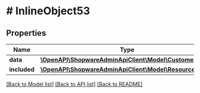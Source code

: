 # # InlineObject53

## Properties

Name | Type | Description | Notes
------------ | ------------- | ------------- | -------------
**data** | [**\OpenAPI\ShopwareAdminApiClient\Model\CustomerGroup**](CustomerGroup.md) |  | [optional]
**included** | [**\OpenAPI\ShopwareAdminApiClient\Model\Resource[]**](Resource.md) |  | [optional]

[[Back to Model list]](../../README.md#models) [[Back to API list]](../../README.md#endpoints) [[Back to README]](../../README.md)
